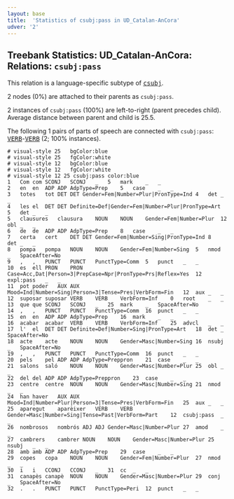```yaml
---
layout: base
title:  'Statistics of csubj:pass in UD_Catalan-AnCora'
udver: '2'
---
```


## Treebank Statistics: UD_Catalan-AnCora: Relations: `csubj:pass`

This relation is a language-specific subtype of <tt><a href="ca_ancora-dep-csubj.html">csubj</a></tt>.

2 nodes (0%) are attached to their parents as `csubj:pass`.

2 instances of `csubj:pass` (100%) are left-to-right (parent precedes child).
Average distance between parent and child is 25.5.

The following 1 pairs of parts of speech are connected with `csubj:pass`: <tt><a href="ca_ancora-pos-VERB.html">VERB</a></tt>-<tt><a href="ca_ancora-pos-VERB.html">VERB</a></tt> (2; 100% instances).


~~~ conllu
# visual-style 25	bgColor:blue
# visual-style 25	fgColor:white
# visual-style 12	bgColor:blue
# visual-style 12	fgColor:white
# visual-style 12 25 csubj:pass	color:blue
1	Com	com	SCONJ	SCONJ	_	5	mark	_	_
2	en	en	ADP	ADP	AdpType=Prep	5	case	_	_
3	totes	tot	DET	DET	Gender=Fem|Number=Plur|PronType=Ind	4	det	_	_
4	les	el	DET	DET	Definite=Def|Gender=Fem|Number=Plur|PronType=Art	5	det	_	_
5	clausures	clausura	NOUN	NOUN	Gender=Fem|Number=Plur	12	obl	_	_
6	de	de	ADP	ADP	AdpType=Prep	8	case	_	_
7	certa	cert	DET	DET	Gender=Fem|Number=Sing|PronType=Ind	8	det	_	_
8	pompa	pompa	NOUN	NOUN	Gender=Fem|Number=Sing	5	nmod	_	SpaceAfter=No
9	,	,	PUNCT	PUNCT	PunctType=Comm	5	punct	_	_
10	es	ell	PRON	PRON	Case=Acc,Dat|Person=3|PrepCase=Npr|PronType=Prs|Reflex=Yes	12	expl:pass	_	_
11	pot	poder	AUX	AUX	Mood=Ind|Number=Sing|Person=3|Tense=Pres|VerbForm=Fin	12	aux	_	_
12	suposar	suposar	VERB	VERB	VerbForm=Inf	0	root	_	_
13	que	que	SCONJ	SCONJ	_	25	mark	_	SpaceAfter=No
14	,	,	PUNCT	PUNCT	PunctType=Comm	16	punct	_	_
15	en	en	ADP	ADP	AdpType=Prep	16	mark	_	_
16	acabar	acabar	VERB	VERB	VerbForm=Inf	25	advcl	_	_
17	l'	el	DET	DET	Definite=Def|Number=Sing|PronType=Art	18	det	_	SpaceAfter=No
18	acte	acte	NOUN	NOUN	Gender=Masc|Number=Sing	16	nsubj	_	SpaceAfter=No
19	,	,	PUNCT	PUNCT	PunctType=Comm	16	punct	_	_
20	pels	pel	ADP	ADP	AdpType=Preppron	21	case	_	_
21	salons	saló	NOUN	NOUN	Gender=Masc|Number=Plur	25	obl	_	_
22	del	del	ADP	ADP	AdpType=Preppron	23	case	_	_
23	centre	centre	NOUN	NOUN	Gender=Masc|Number=Sing	21	nmod	_	_
24	han	haver	AUX	AUX	Mood=Ind|Number=Plur|Person=3|Tense=Pres|VerbForm=Fin	25	aux	_	_
25	aparegut	aparèixer	VERB	VERB	Gender=Masc|Number=Sing|Tense=Past|VerbForm=Part	12	csubj:pass	_	_
26	nombrosos	nombrós	ADJ	ADJ	Gender=Masc|Number=Plur	27	amod	_	_
27	cambrers	cambrer	NOUN	NOUN	Gender=Masc|Number=Plur	25	nsubj	_	_
28	amb	amb	ADP	ADP	AdpType=Prep	29	case	_	_
29	copes	copa	NOUN	NOUN	Gender=Fem|Number=Plur	27	nmod	_	_
30	i	i	CCONJ	CCONJ	_	31	cc	_	_
31	canapès	canapè	NOUN	NOUN	Gender=Masc|Number=Plur	29	conj	_	SpaceAfter=No
32	.	.	PUNCT	PUNCT	PunctType=Peri	12	punct	_	_

~~~


